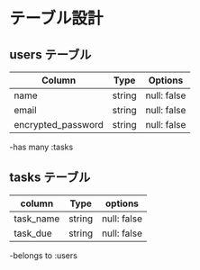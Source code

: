 # テーブル設計

## users テーブル

| Column             | Type   | Options     |
| ------------------ | ------ | ----------- |
| name               | string | null: false |
| email              | string | null: false |
| encrypted_password | string | null: false |


-has many :tasks


## tasks テーブル

| column    |  Type  |  options    |
| --------- | ------ | ------------| 
| task_name | string | null: false | 
| task_due  | string | null: false | 

-belongs to :users



